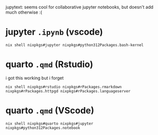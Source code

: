


jupytext: seems cool for collaborative jupyter notebooks, but doesn't add much otherwise :(



# jupyter `.ipynb` (vscode)

```
nix shell nixpkgs#jupyter nixpkgs#python312Packages.bash-kernel
```

# quarto `.qmd` (Rstudio)

i got this working but i forget
 
```
nix shell nixpkgs#rstudio nixpkgs#rPackages.rmarkdown nixpkgs#rPackages.httpgd nixpkgs#rPackages.languageserver
```
# quarto `.qmd` (VScode)

```
nix shell nixpkgs#quarto nixpkgs#jupyter nixpkgs#python312Packages.notebook
```
 